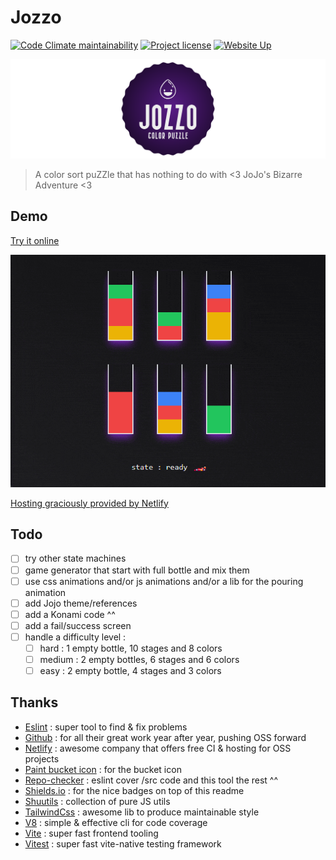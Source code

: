 # Jozzo

[![Code Climate maintainability](https://img.shields.io/codeclimate/maintainability/Shuunen/jozzo?style=flat)](https://codeclimate.com/github/Shuunen/jozzo)
[![Project license](https://img.shields.io/github/license/Shuunen/jozzo.svg?color=informational)](https://github.com/Shuunen/jozzo/blob/master/LICENSE)
[![Website Up](https://img.shields.io/website/https/what-now.netlify.app.svg)](https://jozzo.netlify.app)

![logo](docs/logo-banner.svg)

> A color sort puZZle that has nothing to do with &lt;3 JoJo's Bizarre Adventure &lt;3

## Demo

[Try it online](https://jozzo.netlify.app)

![demo](docs/demo.gif)

[Hosting graciously provided by Netlify](https://www.netlify.app)

## Todo

- [ ] try other state machines
- [ ] game generator that start with full bottle and mix them
- [ ] use css animations and/or js animations and/or a lib for the pouring animation
- [ ] add Jojo theme/references
- [ ] add a Konami code ^^
- [ ] add a fail/success screen
- [ ] handle a difficulty level :
  - [ ] hard : 1 empty bottle, 10 stages and 8 colors
  - [ ] medium : 2 empty bottles, 6 stages and 6 colors
  - [ ] easy : 2 empty bottle, 4 stages and 3 colors

## Thanks

- [Eslint](https://eslint.org) : super tool to find & fix problems
- [Github](https://github.com) : for all their great work year after year, pushing OSS forward
- [Netlify](https://netlify.com) : awesome company that offers free CI & hosting for OSS projects
- [Paint bucket icon](https://uxwing.com/paint-bucket-icon/) : for the bucket icon
- [Repo-checker](https://github.com/Shuunen/repo-checker) : eslint cover /src code and this tool the rest ^^
- [Shields.io](https://shields.io) : for the nice badges on top of this readme
- [Shuutils](https://github.com/Shuunen/shuutils) : collection of pure JS utils
- [TailwindCss](https://tailwindcss.com) : awesome lib to produce maintainable style
- [V8](https://github.com/demurgos/v8-coverage) : simple & effective cli for code coverage
- [Vite](https://github.com/vitejs/vite) : super fast frontend tooling
- [Vitest](https://github.com/vitest-dev/vitest) : super fast vite-native testing framework
